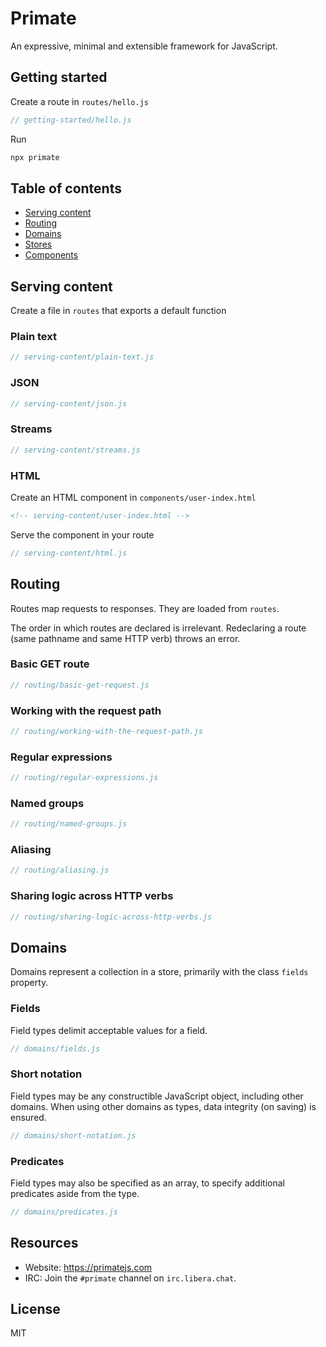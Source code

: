 # Primate 

An expressive, minimal and extensible framework for JavaScript.

## Getting started

Create a route in `routes/hello.js`

```js
// getting-started/hello.js
```

Run

```sh
npx primate
```

## Table of contents

* [Serving content](#serving-content)
* [Routing](#routing)
* [Domains](#domains)
* [Stores](#stores)
* [Components](#components)

## Serving content

Create a file in `routes` that exports a default function

### Plain text

```js
// serving-content/plain-text.js
```

### JSON

```js
// serving-content/json.js
```

### Streams

```js
// serving-content/streams.js
```

### HTML

Create an HTML component in `components/user-index.html`

```html
<!-- serving-content/user-index.html -->
```

Serve the component in your route

```js
// serving-content/html.js
```

## Routing

Routes map requests to responses. They are loaded from `routes`.

The order in which routes are declared is irrelevant. Redeclaring a route
(same pathname and same HTTP verb) throws an error.

### Basic GET route

```js
// routing/basic-get-request.js
```

### Working with the request path

```js
// routing/working-with-the-request-path.js
```

### Regular expressions

```js
// routing/regular-expressions.js
```

### Named groups

```js
// routing/named-groups.js
```

### Aliasing

```js
// routing/aliasing.js
```

### Sharing logic across HTTP verbs

```js
// routing/sharing-logic-across-http-verbs.js
```

## Domains

Domains represent a collection in a store, primarily with the class `fields`
property.

### Fields

Field types delimit acceptable values for a field.

```js
// domains/fields.js
```

### Short notation

Field types may be any constructible JavaScript object, including other
domains. When using other domains as types, data integrity (on saving) is
ensured.

```js
// domains/short-notation.js
```

### Predicates

Field types may also be specified as an array, to specify additional predicates
aside from the type.

```js
// domains/predicates.js
```

## Resources

* Website: https://primatejs.com
* IRC: Join the `#primate` channel on `irc.libera.chat`.

## License

MIT
